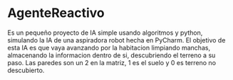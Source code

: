 # AgenteReactivo
Es un pequeño proyecto de IA simple usando algoritmos y python, simulando la IA de una aspiradora robot hecha en PyCharm.
El objetivo de esta IA es que vaya avanzando por la habitacion limpiando manchas, almacenando la informacion dentro de si, descubriendo el terreno a su paso.
Las paredes son un 2 en la matriz, 1 es el suelo y 0 es terreno no descubierto.

